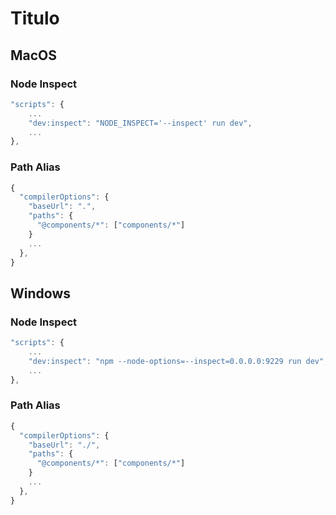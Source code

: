 # Titulo

## MacOS

### Node Inspect

```javascript
"scripts": {
    ...
    "dev:inspect": "NODE_INSPECT='--inspect' run dev",
    ...
},
```

### Path Alias

```javascript
{
  "compilerOptions": {
    "baseUrl": ".",
    "paths": {
      "@components/*": ["components/*"]
    }
    ...
  },
}
```

## Windows

### Node Inspect

```javascript
"scripts": {
    ...
    "dev:inspect": "npm --node-options=--inspect=0.0.0.0:9229 run dev",
    ...
},
```

### Path Alias

```javascript
{
  "compilerOptions": {
    "baseUrl": "./",
    "paths": {
      "@components/*": ["components/*"]
    }
    ...
  },
}
```

